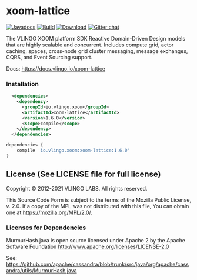 # xoom-lattice

[![Javadocs](http://javadoc.io/badge/io.vlingo.xoom/xoom-lattice.svg?color=brightgreen)](http://javadoc.io/doc/io.vlingo.xoom/xoom-lattice) [![Build](https://github.com/vlingo/xoom-lattice/workflows/Build/badge.svg)](https://github.com/vlingo/xoom-lattice/actions?query=workflow%3ABuild) [![Download](https://img.shields.io/maven-central/v/io.vlingo.xoom/xoom-lattice?label=maven)](https://search.maven.org/artifact/io.vlingo.xoom/xoom-lattice) [![Gitter chat](https://badges.gitter.im/gitterHQ/gitter.png)](https://gitter.im/vlingo-platform-java/lattice)

The VLINGO XOOM platform SDK Reactive Domain-Driven Design models that are highly scalable and concurrent. Includes compute grid, actor caching, spaces, cross-node grid cluster messaging, message exchanges, CQRS, and Event Sourcing support.

Docs: https://docs.vlingo.io/xoom-lattice

### Installation

```xml
  <dependencies>
    <dependency>
      <groupId>io.vlingo.xoom</groupId>
      <artifactId>xoom-lattice</artifactId>
      <version>1.6.0</version>
      <scope>compile</scope>
    </dependency>
  </dependencies>
```

```gradle
dependencies {
    compile 'io.vlingo.xoom:xoom-lattice:1.6.0'
}
```

License (See LICENSE file for full license)
-------------------------------------------
Copyright © 2012-2021 VLINGO LABS. All rights reserved.

This Source Code Form is subject to the terms of the
Mozilla Public License, v. 2.0. If a copy of the MPL
was not distributed with this file, You can obtain
one at https://mozilla.org/MPL/2.0/.


### Licenses for Dependencies

MurmurHash.java is open source licensed under Apache 2 by the Apache Software Foundation
http://www.apache.org/licenses/LICENSE-2.0

See: https://github.com/apache/cassandra/blob/trunk/src/java/org/apache/cassandra/utils/MurmurHash.java
